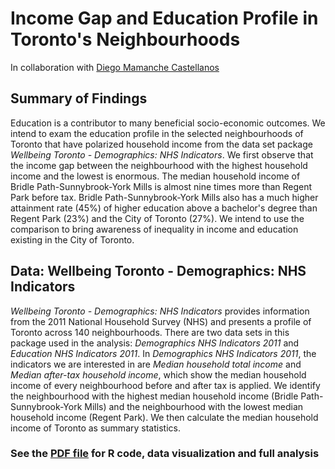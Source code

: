 # Income Gap and Education Profile in Toronto's Neighbourhoods
In collaboration with [Diego Mamanche Castellanos](https://github.com/diegoarmaca)

## Summary of Findings
Education is a contributor to many beneficial socio-economic outcomes. We intend to exam the education profile in the selected neighbourhoods of Toronto that have polarized household income from the data set package *Wellbeing Toronto - Demographics: NHS Indicators*. We first observe that the income gap between the neighbourhood with the highest household income and the lowest is enormous. The median household income of Bridle Path-Sunnybrook-York Mills is almost nine times more than Regent Park before tax. Bridle Path-Sunnybrook-York Mills also has a much higher attainment rate (45%) of higher education above a bachelor's degree than Regent Park (23%) and the City of Toronto (27%). We intend to use the comparison to bring awareness of inequality in income and education existing in the City of Toronto.

## Data: Wellbeing Toronto - Demographics: NHS Indicators
*Wellbeing Toronto - Demographics: NHS Indicators* provides information from the 2011 National Household Survey (NHS) and presents a profile of Toronto across 140 neighbourhoods. There are two data sets in this package used in the analysis: _Demographics NHS Indicators 2011_ and _Education NHS Indicators 2011_. In _Demographics NHS Indicators 2011_, the indicators we are interested in are *Median household total income* and *Median after-tax household income*, which show the median household income of every neighbourhood before and after tax is applied. We identify the neighbourhood with the highest median household income (Bridle Path-Sunnybrook-York Mills) and the neighbourhood with the lowest median household income (Regent Park). We then calculate the median household income of Toronto as summary statistics.

### See the [PDF file](toronto_income_gap.pdf) for R code, data visualization and full analysis

